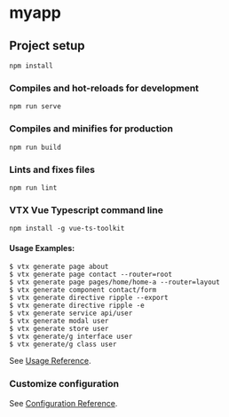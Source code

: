 # myapp

## Project setup
```
npm install
```

### Compiles and hot-reloads for development
```
npm run serve
```

### Compiles and minifies for production
```
npm run build
```

### Lints and fixes files
```
npm run lint
```

### VTX Vue Typescript command line
```
npm install -g vue-ts-toolkit
```
#### Usage Examples:
    $ vtx generate page about
    $ vtx generate page contact --router=root
    $ vtx generate page pages/home/home-a --router=layout
    $ vtx generate component contact/form
    $ vtx generate directive ripple --export
    $ vtx generate directive ripple -e
    $ vtx generate service api/user
    $ vtx generate modal user
    $ vtx generate store user
    $ vtx generate/g interface user
    $ vtx generate/g class user

See [Usage Reference](https://github.com/442623641/vue-ts-toolkit.git).

### Customize configuration
See [Configuration Reference](https://cli.vuejs.org/config/).
